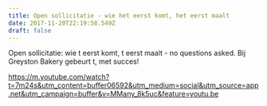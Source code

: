```yaml
---
title: Open sollicitatie - wie het eerst komt, het eerst maalt
date: 2017-11-20T22:19:58.549Z
draft: false
---
```

Open sollicitatie: wie t eerst komt, t eerst maalt - no questions asked. Bij Greyston Bakery gebeurt t, met succes! 

https://m.youtube.com/watch?t=7m24s&utm_content=buffer06592&utm_medium=social&utm_source=app.net&utm_campaign=buffer&v=MMany_8k5uc&feature=youtu.be